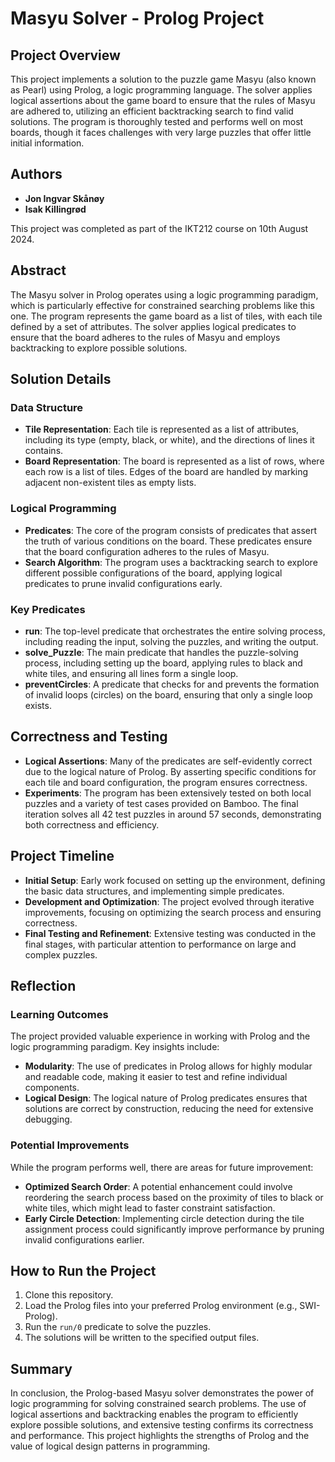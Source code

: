 # Masyu Solver - Prolog Project

## Project Overview

This project implements a solution to the puzzle game Masyu (also known as Pearl) using Prolog, a logic programming language. The solver applies logical assertions about the game board to ensure that the rules of Masyu are adhered to, utilizing an efficient backtracking search to find valid solutions. The program is thoroughly tested and performs well on most boards, though it faces challenges with very large puzzles that offer little initial information.

## Authors

- **Jon Ingvar Skånøy**
- **Isak Killingrød**

This project was completed as part of the IKT212 course on 10th August 2024.

## Abstract

The Masyu solver in Prolog operates using a logic programming paradigm, which is particularly effective for constrained searching problems like this one. The program represents the game board as a list of tiles, with each tile defined by a set of attributes. The solver applies logical predicates to ensure that the board adheres to the rules of Masyu and employs backtracking to explore possible solutions.

## Solution Details

### Data Structure

- **Tile Representation**: Each tile is represented as a list of attributes, including its type (empty, black, or white), and the directions of lines it contains.
- **Board Representation**: The board is represented as a list of rows, where each row is a list of tiles. Edges of the board are handled by marking adjacent non-existent tiles as empty lists.

### Logical Programming

- **Predicates**: The core of the program consists of predicates that assert the truth of various conditions on the board. These predicates ensure that the board configuration adheres to the rules of Masyu.
- **Search Algorithm**: The program uses a backtracking search to explore different possible configurations of the board, applying logical predicates to prune invalid configurations early.

### Key Predicates

- **run**: The top-level predicate that orchestrates the entire solving process, including reading the input, solving the puzzles, and writing the output.
- **solve_Puzzle**: The main predicate that handles the puzzle-solving process, including setting up the board, applying rules to black and white tiles, and ensuring all lines form a single loop.
- **preventCircles**: A predicate that checks for and prevents the formation of invalid loops (circles) on the board, ensuring that only a single loop exists.

## Correctness and Testing

- **Logical Assertions**: Many of the predicates are self-evidently correct due to the logical nature of Prolog. By asserting specific conditions for each tile and board configuration, the program ensures correctness.
- **Experiments**: The program has been extensively tested on both local puzzles and a variety of test cases provided on Bamboo. The final iteration solves all 42 test puzzles in around 57 seconds, demonstrating both correctness and efficiency.

## Project Timeline

- **Initial Setup**: Early work focused on setting up the environment, defining the basic data structures, and implementing simple predicates.
- **Development and Optimization**: The project evolved through iterative improvements, focusing on optimizing the search process and ensuring correctness.
- **Final Testing and Refinement**: Extensive testing was conducted in the final stages, with particular attention to performance on large and complex puzzles.

## Reflection

### Learning Outcomes

The project provided valuable experience in working with Prolog and the logic programming paradigm. Key insights include:
- **Modularity**: The use of predicates in Prolog allows for highly modular and readable code, making it easier to test and refine individual components.
- **Logical Design**: The logical nature of Prolog predicates ensures that solutions are correct by construction, reducing the need for extensive debugging.

### Potential Improvements

While the program performs well, there are areas for future improvement:
- **Optimized Search Order**: A potential enhancement could involve reordering the search process based on the proximity of tiles to black or white tiles, which might lead to faster constraint satisfaction.
- **Early Circle Detection**: Implementing circle detection during the tile assignment process could significantly improve performance by pruning invalid configurations earlier.

## How to Run the Project

1. Clone this repository.
2. Load the Prolog files into your preferred Prolog environment (e.g., SWI-Prolog).
3. Run the `run/0` predicate to solve the puzzles.
4. The solutions will be written to the specified output files.

## Summary

In conclusion, the Prolog-based Masyu solver demonstrates the power of logic programming for solving constrained search problems. The use of logical assertions and backtracking enables the program to efficiently explore possible solutions, and extensive testing confirms its correctness and performance. This project highlights the strengths of Prolog and the value of logical design patterns in programming.

